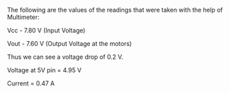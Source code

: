 The following are the values of the readings that were taken with the help of Multimeter:

Vcc - 7.80 V (Input Voltage)

Vout - 7.60 V (Output Voltage at the motors)

Thus we can see a voltage drop of 0.2 V.


Voltage at 5V pin = 4.95 V

Current = 0.47 A


